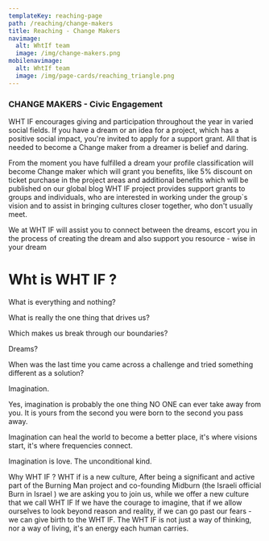 ```yaml
---
templateKey: reaching-page
path: /reaching/change-makers
title: Reaching - Change Makers
navimage:
  alt: WhtIf team
  image: /img/change-makers.png
mobilenavimage:
  alt: WhtIf team
  image: /img/page-cards/reaching_triangle.png
---
```


### CHANGE MAKERS - Civic Engagement

WHT IF encourages giving and participation throughout the year in varied social fields. If you have a dream or an idea for a project, which has a positive social impact, you're invited to apply for a support grant. All that is needed to become a Change maker from a dreamer is belief and daring.

From the moment you have fulfilled a dream your profile classification will become Change maker which will grant you benefits, like 5% discount on ticket purchase in the project areas and additional benefits which will be published on our global blog WHT IF project provides support grants to groups and individuals, who are interested in working under the group`s vision and to assist in bringing cultures closer together, who don't usually meet.

We at WHT IF will assist you to connect between the dreams, escort you in the process of creating the dream and also support you resource - wise in your dream

# Wht is WHT IF ?

What is everything and nothing?

What is really the one thing that drives us?

Which makes us break through our boundaries?

Dreams?

When was the last time you came across a challenge and tried something different as a solution?

Imagination.

Yes, imagination is probably the one thing NO ONE can ever take away from you. It is yours from the second you were born to the second you pass away.

Imagination can heal the world to become a better place, it's where visions start, it's where frequencies connect.

Imagination is love. The unconditional kind.

Why WHT IF ? WHT if is a new culture, After being a significant and active part of the Burning Man project and co-founding Midburn (the Israeli official Burn in Israel ) we are asking you to join us, while we offer a new culture that we call WHT IF
If we have the courage to imagine, that if we allow ourselves to look beyond reason and reality, if we can go past our fears - we can give birth to the WHT IF.
The WHT IF is not just a way of thinking, nor a way of living, it's an energy each human carries.
